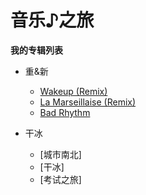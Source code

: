 # 音乐♪之旅

**我的专辑列表**

* 重&新
  * [Wakeup (Remix)](wakeup.mp3)
  * [La Marseillaise (Remix)](pon.mp3)
  * [Bad Rhythm](badrhythm.mp3)

* 干冰
  * [城市南北]
  * [干冰]
  * [考试之旅]
